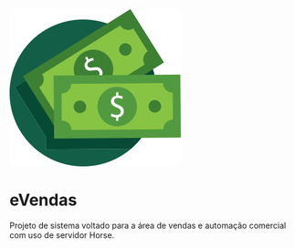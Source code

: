![Logotipo do eVendas](/Imagens/Logos/Logotipo.png)
# eVendas

Projeto de sistema voltado para a área de vendas e automação comercial com uso de servidor Horse.
